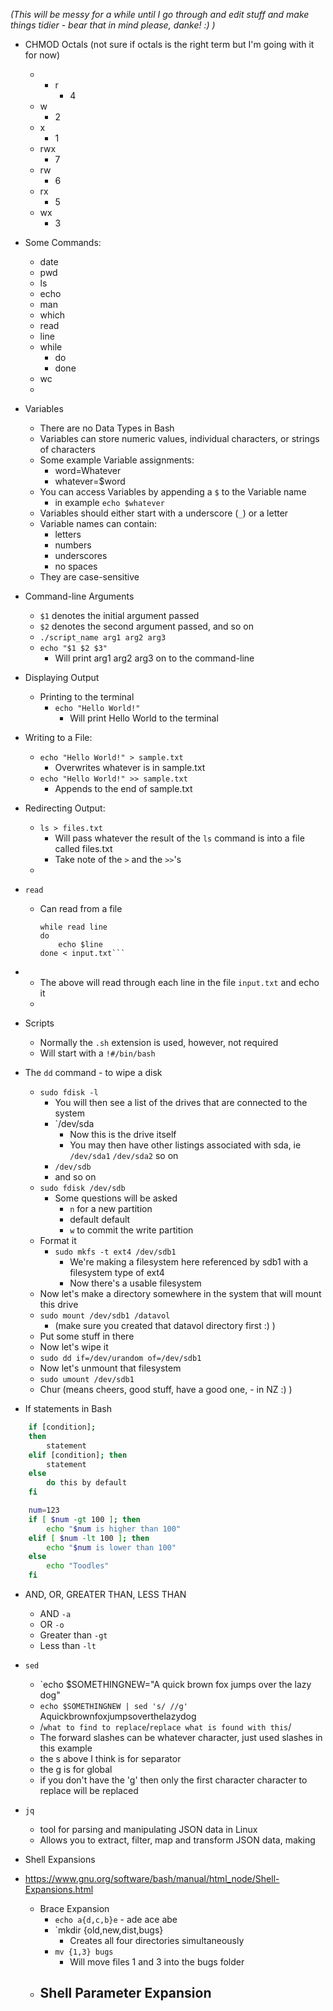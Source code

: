 *(This will be messy for a while until I go through and edit stuff and make things tidier - bear that in mind please, danke! :) )*
- CHMOD Octals (not sure if octals is the right term but I'm going with it for now)
	- - r
		- 4
	- w
		- 2
	- x
		- 1
	- rwx
		- 7
	- rw
		- 6
	- rx
		- 5
	- wx
		- 3
- Some Commands:
	- date
	- pwd
	- ls
	- echo
	- man
	- which
	- read
	- line
	- while
		- do
		- done
	- wc
	- 

- Variables
	- There are no Data Types in Bash
	- Variables can store numeric values, individual characters, or strings of characters
	- Some example Variable assignments:
		- word=Whatever
		- whatever=$word
	- You can access Variables by appending a `$` to the Variable name
		- in example `echo $whatever`
	- Variables should either start with a underscore (`_`) or a letter
	- Variable names can contain:
		- letters
		- numbers
		- underscores
		- no spaces
	- They are case-sensitive

- Command-line Arguments
	- `$1` denotes the initial argument passed
	- `$2` denotes the second argument passed, and so on
	- `./script_name arg1 arg2 arg3`
	- `echo "$1 $2 $3"` 
		- Will print arg1 arg2 arg3 on to the command-line

- Displaying Output
	- Printing to the terminal
		- `echo "Hello World!"`
			- Will print Hello World to the terminal
- Writing to a File:
	- `echo "Hello World!" > sample.txt`
		- Overwrites whatever is in sample.txt
	- `echo "Hello World!" >> sample.txt`
		- Appends to the end of sample.txt
- Redirecting Output:
	- `ls > files.txt`
		- Will pass whatever the result of the `ls` command is into a file called files.txt
		- Take note of the `>` and the `>>`'s 
	- 

- `read`
	- Can read from a file
		```
		while read line
		do
			echo $line
		done < input.txt```
- 
	- The above will read through each line in the file `input.txt` and echo it
	- 
- Scripts
	- Normally the `.sh` extension is used, however, not required
	- Will start with a `!#/bin/bash`


- The `dd` command - to wipe a disk
	- `sudo fdisk -l`
		- You will then see a list of the drives that are connected to the system
		- `/dev/sda
			- Now this is the drive itself
			- You may then have other listings associated with sda, ie
				`/dev/sda1`
				`/dev/sda2`
				so on
		- `/dev/sdb`
		- and so on
	- `sudo fdisk /dev/sdb`
		- Some questions will be asked
			- `n` for a new partition
			- default default
			- `w` to commit the write partition
	- Format it
		- `sudo mkfs -t ext4 /dev/sdb1`
			- We're making a filesystem here referenced by sdb1 with a filesystem type of ext4
			- Now there's a usable filesystem
	- Now let's make a directory somewhere in the system that will mount this drive
	- `sudo mount /dev/sdb1 /datavol`
		- (make sure you created that datavol directory first :) )
	- Put some stuff in there
	- Now let's wipe it
	- `sudo dd if=/dev/urandom of=/dev/sdb1`
	- Now let's unmount that filesystem
	- `sudo umount /dev/sdb1`
	- Chur (means cheers, good stuff, have a good one, - in NZ :) )

- If statements in Bash
``` bash
	if [condition];
	then
		statement
	elif [condition]; then
		statement
	else
		do this by default
	fi
```
``` bash
	num=123
	if [ $num -gt 100 ]; then
		echo "$num is higher than 100"
	elif [ $num -lt 100 ]; then
		echo "$num is lower than 100"
	else
		echo "Toodles"
	fi
```
- AND, OR, GREATER THAN, LESS THAN
	- AND `-a`
	- OR `-o`
	- Greater than `-gt`
	- Less than `-lt`

- `sed`
	- `echo $SOMETHINGNEW="A quick brown fox jumps over the lazy dog"
	- `echo $SOMETHINGNEW | sed 's/ //g'`
		Aquickbrownfoxjumpsoverthelazydog
	- /`what to find to replace`/`replace what is found with this`/
	- The forward slashes can be whatever character, just used slashes in this example
	- the s above I think is for separator
	- the g is for global
	- if you don't have the 'g' then only the first character character to replace will be replaced

- `jq`
	- tool for parsing and manipulating JSON data in Linux
	- Allows you to extract, filter, map and transform JSON data, making 

- Shell Expansions
- https://www.gnu.org/software/bash/manual/html_node/Shell-Expansions.html
	- Brace Expansion
		- `echo a{d,c,b}e` - ade ace abe
		- `mkdir {old,new,dist,bugs}
			- Creates all four directories simultaneously
		- `mv {1,3} bugs`
			- Will move files 1 and 3 into the bugs folder
	- Shell Parameter Expansion
		- 